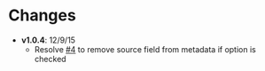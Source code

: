# Changes

* __v1.0.4__: 12/9/15
    * Resolve [#4](https://github.com/graphiq-data/pdi-fastjsoninput-plugin/issues/4) to remove source field from metadata if option is checked